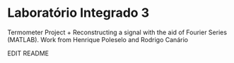 # Laboratório Integrado 3
Termometer Project + Reconstructing a signal with the aid of Fourier Series (MATLAB).
Work from Henrique Poleselo and Rodrigo Canário


EDIT README
